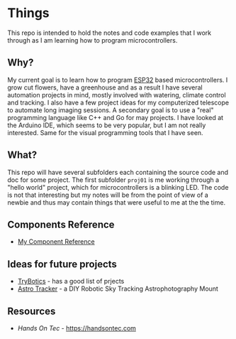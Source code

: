 # Things

This repo is intended to hold the notes and code examples that I work through as I am learning how to program microcontrollers.

## Why?

My current goal is to learn how to program [ESP32](https://en.wikipedia.org/wiki/ESP32) based microcontrollers. I grow cut flowers, have a greenhouse and as a result I have several automation projects in mind, mostly involved with watering, climate control and tracking.  I also have a few project ideas for my computerized telescope to automate long imaging sessions. A secondary goal is to use a "real" programming language like C++ and Go for may projects.  I have looked at the Arduino IDE, which seems to be very popular, but I am not really interested.  Same for the visual programming tools that I have seen. 

## What?

This repo will have several subfolders each containing the source code and doc for some project. The first subfolder `proj01` is me working through a "hello world" project, which for microcontrollers is a blinking LED. The code is not that interesting but my notes will be from the point of view of a newbie and thus may contain things that were useful to me at the the time.

## Components Reference

* [My Component Reference](component-ref.md)

## Ideas for future projects

* [TryBotics](https://trybotics.com/project/tinygo-on-arduino-uno-an-introduction-6130f6) - has a good list of prjects
* [Astro Tracker](https://learn.adafruit.com/diy-robotic-sky-tracking-astrophotography-mount) - a DIY Robotic Sky Tracking Astrophotography Mount 

## Resources

* *Hands On Tec* - https://handsontec.com
